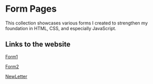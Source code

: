 # Form Pages

This collection showcases various forms I created to strengthen my foundation in
HTML, CSS, and especially JavaScript.

## Links to the website

[Form1](https://mini-website-projects.netlify.app/form%20pages/form1/)

[Form2](https://mini-website-projects.netlify.app/form%20pages/form2/)

[NewLetter](https://mini-website-projects.netlify.app/form%20pages/newsletter/)
